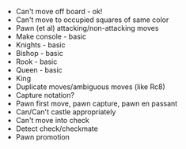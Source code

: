 - Can't move off board - ok!
- Can't move to occupied squares of same color
- Pawn (et al) attacking/non-attacking moves
- Make console - basic
- Knights - basic
- Bishop - basic
- Rook - basic
- Queen - basic
- King
- Duplicate moves/ambiguous moves (like Rc8)
- Capture notation?
- Pawn first move, pawn capture, pawn en passant
- Can/Can't castle appropriately
- Can't move into check
- Detect check/checkmate
- Pawn promotion

